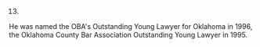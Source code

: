 ﻿---
fname: 'Richard'
lname: 'Ogden'
id: 1125
published: false
layout: judge-bio
---
13.

He was named the OBA's Outstanding Young Lawyer for Oklahoma in 1996,
the Oklahoma County Bar Association Outstanding Young Lawyer in 1995.
